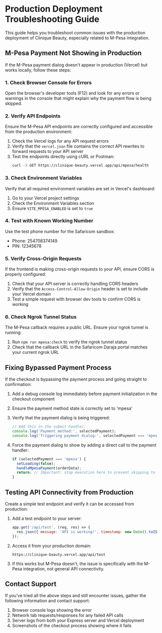 # Production Deployment Troubleshooting Guide

This guide helps you troubleshoot common issues with the production deployment of Clinique Beauty, especially related to M-Pesa integration.

## M-Pesa Payment Not Showing in Production

If the M-Pesa payment dialog doesn't appear in production (Vercel) but works locally, follow these steps:

### 1. Check Browser Console for Errors

Open the browser's developer tools (F12) and look for any errors or warnings in the console that might explain why the payment flow is being skipped.

### 2. Verify API Endpoints

Ensure the M-Pesa API endpoints are correctly configured and accessible from the production environment:

1. Check the Vercel logs for any API request errors
2. Verify that the `vercel.json` file contains the correct API rewrites to forward requests to your API server
3. Test the endpoints directly using cURL or Postman:
   ```bash
   curl -X GET https://clinique-beauty.vercel.app/api/mpesa/health
   ```

### 3. Check Environment Variables

Verify that all required environment variables are set in Vercel's dashboard:

1. Go to your Vercel project settings
2. Check the Environment Variables section
3. Ensure `VITE_MPESA_ENABLED` is set to `true`

### 4. Test with Known Working Number

Use the test phone number for the Safaricom sandbox:
- Phone: 254708374149
- PIN: 12345678

### 5. Verify Cross-Origin Requests

If the frontend is making cross-origin requests to your API, ensure CORS is properly configured:

1. Check that your API server is correctly handling CORS headers
2. Verify that the `Access-Control-Allow-Origin` header is set to include your Vercel domain
3. Test a simple request with browser dev tools to confirm CORS is working

### 6. Check Ngrok Tunnel Status

The M-Pesa callback requires a public URL. Ensure your ngrok tunnel is running:

1. Run `npm run mpesa:check` to verify the ngrok tunnel status
2. Check that the callback URL in the Safaricom Daraja portal matches your current ngrok URL

## Fixing Bypassed Payment Process

If the checkout is bypassing the payment process and going straight to confirmation:

1. Add a debug console log immediately before payment initialization in the checkout component
2. Ensure the payment method state is correctly set to 'mpesa'
3. Verify that the payment dialog is being triggered:
   ```javascript
   // Add this in the submit handler:
   console.log('Payment method:', selectedPayment);
   console.log('Triggering payment dialog:', selectedPayment === 'mpesa');
   ```

4. Force the payment dialog to show by adding a direct call to the payment handler:
   ```javascript
   if (selectedPayment === 'mpesa') {
     setLoading(false);
     handleMpesaPayment(orderData);
     return; // Important: stop execution here to prevent skipping to confirmation
   }
   ```

## Testing API Connectivity from Production

Create a simple test endpoint and verify it can be accessed from production:

1. Add a test endpoint to your server:
   ```javascript
   app.get('/api/test', (req, res) => {
     res.json({ message: 'API is working!', timestamp: new Date().toISOString() });
   });
   ```

2. Access it from your production domain:
   ```
   https://clinique-beauty.vercel.app/api/test
   ```

3. If this works but M-Pesa doesn't, the issue is specifically with the M-Pesa integration, not general API connectivity.

## Contact Support

If you've tried all the above steps and still encounter issues, gather the following information and contact support:

1. Browser console logs showing the error
2. Network tab requests/responses for any failed API calls
3. Server logs from both your Express server and Vercel deployment
4. Screenshots of the checkout process showing where it fails

